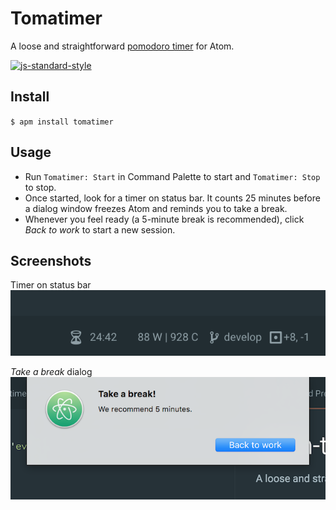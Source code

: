 # Tomatimer
A loose and straightforward [pomodoro timer](https://en.wikipedia.org/wiki/Pomodoro_Technique) for Atom.

<!-- [![apm version](https://img.shields.io/apm/v/node-env-simple.svg)](https://www.npmjs.com/package/node-env-simple) -->
<!-- [![apm downloads](https://img.shields.io/apm/dt/node-env-simple.svg)](https://www.npmjs.com/package/node-env-simple) -->
[![js-standard-style](https://img.shields.io/badge/code%20style-standard-brightgreen.svg)](http://standardjs.com/)

## Install
`$ apm install tomatimer`

## Usage
- Run `Tomatimer: Start` in Command Palette to start and `Tomatimer: Stop` to stop.
- Once started, look for a timer on status bar. It counts 25 minutes before a dialog window freezes Atom and reminds you to take a break.
- Whenever you feel ready (a 5-minute break is recommended), click *Back to work* to start a new session.

## Screenshots
Timer on status bar
![Timer](/Screenshots/timer.png?raw=true "Optional Title")

*Take a break* dialog
![Dialog](/Screenshots/dialog.png?raw=true "Optional Title")
